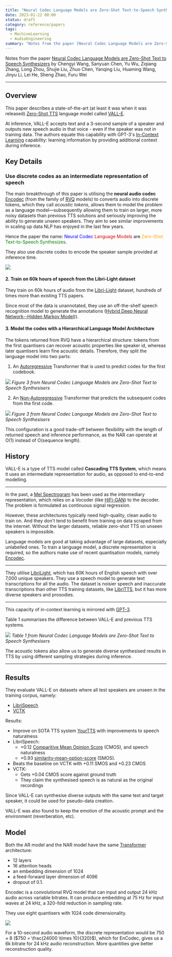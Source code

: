 ```yaml
---
title: "Neural Codec Language Models are Zero-Shot Text-to-Speech Synthesizers"
date: 2023-01-22 00:00
status: draft
category: reference/papers
tags:
  - MachineLearning
  - AudioEngineering
summary: "Notes from the paper [Neural Codec Language Models are Zero-Shot Text to Speech Synthesizers](https://arxiv.org/abs/2301.02111) by Chengyi Wang, Sanyuan Chen, Yu Wu, Ziqiang Zhang, Long Zhou, Shujie Liu, Zhuo Chen, Yanqing Liu, Huaming Wang, Jinyu Li, Lei He, Sheng Zhao, Furu Wei"
---
```


Notes from the paper [Neural Codec Language Models are Zero-Shot Text to Speech Synthesizers](https://arxiv.org/abs/2301.02111) by Chengyi Wang, Sanyuan Chen, Yu Wu, Ziqiang Zhang, Long Zhou, Shujie Liu, Zhuo Chen, Yanqing Liu, Huaming Wang, Jinyu Li, Lei He, Sheng Zhao, Furu Wei

---

## Overview

This paper describes a state-of-the-art (at least it was when it was released) [Zero-Shot TTS](../../permanent/zero-shot-tts.md) language model called [VALL-E](../../permanent/vall-e.md).

 At inference, VALL-E accepts text and a 3-second sample of a speaker and outputs new speech audio in that voice - even if the speaker was not in training data. The authors equate this capability with GPT-3's [In-Context Learning](../../permanent/in-context-learning.md) capability: learning information by providing additional context during inference.

## Key Details

### Use discrete codes as an intermediate representation of speech

The main breakthrough of this paper is utilising the **neural audio codec** [Encodec](../../../../permanent/encodec.md) (from the family of [RVQ](../public/notes/permanent/residual-vector-quantisation.md) models) to converts audio into discrete tokens, which they call *acoustic tokens*, allows them to model the problem as a language model—subsequently allowing them to train on larger, more noisy datasets than previous TTS solutions and seriously improving the ability to generate unseen speakers. They aim to see similar improvements in scaling up data NLP has enjoyed in the last few years.

Hence the paper the name: <font color="blue">Neural Codec</font> <font color="dark-yellow">Language Models</font> are <font color="orange">Zero-Shot</font> <font color="green">Text-to-Speech Synthesizes</font>.

They also use discrete codes to encode the speaker sample provided at inference time.
 
![](../../_media/neural-codec-language-models-are-zero-shot-text-to-speech-synthesizers-fig-1.png)

#### 2. Train on 60k hours of speech from the Libri-Light dataset

They train on 60k hours of audio from the [Libri-Light](https://github.com/facebookresearch/libri-light) dataset, hundreds of times more than existing TTS papers.

Since most of the data is unannotated, they use an off-the-shelf speech recognition model to generate the annotations ([Hybrid Deep Neural Network--Hidden Markov Model](Hybrid%20Deep%20Neural%20Network--Hidden%20Markov%20Model))).

#### 3. Model the codes with a Hierarchical Language Model Architecture

The tokens returned from RVQ have a hierarchical structure: tokens from the first quantisers can recover acoustic properties like speaker id, whereas later quantisers learn fine acoustic details. Therefore, they split the language model into two parts:

1. An [Autoregressive](Autoregressive) Transformer that is used to predict codes for the first codebook.

![](../../_media/neural-codec-language-models-are-zero-shot-text-to-speech-synthesizers-ar.png)
*Figure 3 from Neural Codec Language Models are Zero-Shot Text to Speech Synthesisers*


2. An [Non-Autoregressive](Non-Autoregressive) Transformer that predicts the subsequent codes from the first code. 

![](../../_media/neural-codec-language-models-are-zero-shot-text-to-speech-synthesizers-nar.png)
*Figure 3 from Neural Codec Language Models are Zero-Shot Text to Speech Synthesisers*

This configuration is a good trade-off between flexibility with the length of returned speech and inference performance, as the NAR can operate at O(1) instead of O(sequence length).

## History

VALL-E is a type of TTS model called **Cascading TTS System**, which means it uses an intermediate representation for audio, as opposed to end-to-end modelling.

---

In the past, a [Mel Spectrogram](../../permanent/mel-spectrogram.md) has been used as the intermediary representation, which relies on a Vocoder (like [HiFi-GAN](../../permanent/hifigan.md)) to the decoder. The problem is formulated as continuous signal regression.

However, these architectures typically need high-quality, clean audio to train on. And they don't tend to benefit from training on data scraped from the internet. Without the larger datasets, reliable zero-shot TTS on unseen speakers is impossible.

Language models are good at taking advantage of large datasets, especially unlabelled ones. To train a language model, a discrete representation is required, so the authors make use of recent quantisation models, namely [Encodec](../../../../permanent/encodec.md).

---

They utilise [LibriLight](https://github.com/facebookresearch/libri-light), which has 60K hours of English speech with over 7,000 unique speakers. They use a speech model to generate text transcriptions for all the audio. The dataset is noisier speech and inaccurate transcriptions than other TTS training datasets, like [LibriTTS](https://paperswithcode.com/dataset/libritts), but it has more diverse speakers and prosodies.

---

This capacity of in-context learning is mirrored with  [GPT-3](../../permanent/gpt-3.md).

Table 1 summarises the difference between VALL-E and previous TTS systems.

![](../../_media/neural-codec-language-models-are-zero-shot-text-to-speech-synthesizers-table-1%201.png)
*Table 1 from Neural Codec Language Models are Zero-Shot Text to Speech Synthesisers*

The acoustic tokens also allow us to generate diverse synthesised results in TTS by using different sampling strategies during inference.

---
## Results

They evaluate VALL-E on datasets where all test speakers are unseen in the training corpus, namely:
- [LibriSpeech](https://ieeexplore.ieee.org/document/7178964)
- [VCTK](https://datashare.ed.ac.uk/handle/10283/2651)

Results:
- Improve on SOTA TTS system [YourTTS](https://arxiv.org/abs/2112.02418) with improvements to speech naturalness
- LibriSpeech:
    - +0.12 [Comparitive Mean Opinion Score](Comparitive%20Mean%20Opinion%20Score) (CMOS), and speech naturalness
    - +0.93 [similarity-mean-option-score](../../../../permanent/similarity-mean-option-score.md) (SMOS).
- Beats the baseline on VCTK with +0.11 SMOS and +0.23 CMOS
- VCTK:
    - Gets +0.04 CMOS score against ground truth 
    - They claim the synthesised speech is as natural as the original recordings

Since VALL-E can synthesise diverse outputs with the same text and target speaker, it could be used for pseudo-data creation.

VALL-E was also found to keep the emotion of the acoustic prompt and the environment (reverberation, etc).

## Model

Both the AR model and the NAR model have the same [Transformer](../../permanent/transformer.md) architecture:

- 12 layers
- 16 attention heads
- an embedding dimension of 1024
- a feed-forward layer dimension of 4096
- dropout of 0.1.

Encodec is a convolutional RVQ model that can input and output 24 kHz audio across variable bitrates. It can produce embedding at 75 Hz for input waves at 24 kHz, a 320-fold reduction in sampling rate.

They use eight quantisers with 1024 code dimensionality.

![](../../_media/neural-codec-language-models-are-zero-shot-text-to-speech-synthesizers-fig-2.png)

For a 10-second audio waveform, the discrete representation would be $750 \times 8$ ($750 = \frac{24000 \times 10}{320}$), which for EnCodec, gives us a 6k bitrate for 24 kHz audio reconstruction. More quantities give better reconstruction quality.